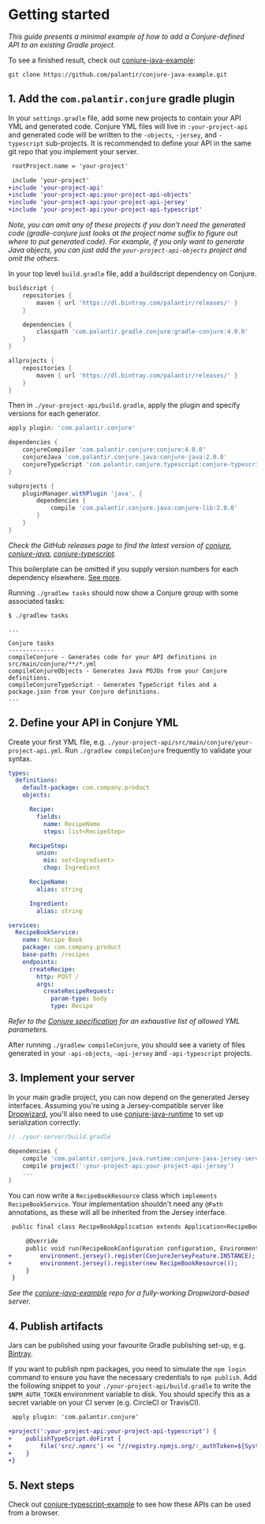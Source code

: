 # Getting started

_This guide presents a minimal example of how to add a Conjure-defined API to an existing Gradle project._

To see a finished result, check out [conjure-java-example](https://github.com/palantir/conjure-java-example):

```
git clone https://github.com/palantir/conjure-java-example.git
```

## 1. Add the `com.palantir.conjure` gradle plugin

In your `settings.gradle` file, add some new projects to contain your API YML and generated code. Conjure YML files will live in `:your-project-api` and generated code will be written to the `-objects`, `-jersey`, and `-typescript` sub-projects. It is recommended to define your API in the same git repo that you implement your server.

```diff
 rootProject.name = 'your-project'

 include 'your-project'
+include 'your-project-api'
+include 'your-project-api:your-project-api-objects'
+include 'your-project-api:your-project-api-jersey'
+include 'your-project-api:your-project-api-typescript'
```

_Note, you can omit any of these projects if you don't need the generated code (gradle-conjure just looks at the project name suffix to figure out where to put generated code).  For example, if you only want to generate Java objects, you can just add the `your-project-api-objects` project and omit the others._

In your top level `build.gradle` file, add a buildscript dependency on Conjure.

```groovy
buildscript {
    repositories {
        maven { url 'https://dl.bintray.com/palantir/releases/' }
    }

    dependencies {
        classpath 'com.palantir.gradle.conjure:gradle-conjure:4.0.0'
    }
}

allprojects {
    repositories {
        maven { url 'https://dl.bintray.com/palantir/releases/' }
    }
}
```

Then in `./your-project-api/build.gradle`, apply the plugin and specify versions for each generator.

```groovy
apply plugin: 'com.palantir.conjure'

dependencies {
    conjureCompiler 'com.palantir.conjure:conjure:4.0.0'
    conjureJava 'com.palantir.conjure.java:conjure-java:2.0.0'
    conjureTypeScript 'com.palantir.conjure.typescript:conjure-typescript:3.4.0'
}

subprojects {
    pluginManager.withPlugin 'java', {
        dependencies {
            compile 'com.palantir.conjure.java:conjure-lib:2.0.0'
        }
    }
}
```

_Check the GitHub releases page to find the latest version of [conjure](https://github.com/palantir/conjure/releases), [conjure-java](https://github.com/palantir/conjure-java/releases), [conjure-typescript](https://github.com/palantir/conjure-typescript/releases)._

This boilerplate can be omitted if you supply version numbers for each dependency elsewhere. [See more](/docs/gradle_decoupled_versions.md).

Running `./gradlew tasks` should now show a Conjure group with some associated tasks:

```
$ ./gradlew tasks

...

Conjure tasks
-------------
compileConjure - Generates code for your API definitions in src/main/conjure/**/*.yml
compileConjureObjects - Generates Java POJOs from your Conjure definitions.
compileConjureTypeScript - Generates TypeScript files and a package.json from your Conjure definitions.
...
```

## 2. Define your API in Conjure YML

Create your first YML file, e.g. `./your-project-api/src/main/conjure/your-project-api.yml`.  Run `./gradlew compileConjure` frequently to validate your syntax.

```yaml
types:
  definitions:
    default-package: com.company.product
    objects:

      Recipe:
        fields:
          name: RecipeName
          steps: list<RecipeStep>

      RecipeStep:
        union:
          mix: set<Ingredient>
          chop: Ingredient

      RecipeName:
        alias: string

      Ingredient:
        alias: string

services:
  RecipeBookService:
    name: Recipe Book
    package: com.company.product
    base-path: /recipes
    endpoints:
      createRecipe:
        http: POST /
        args:
          createRecipeRequest:
            param-type: body
            type: Recipe
```

*Refer to the [Conjure specification](/docs/spec/conjure_definitions.md) for an exhaustive list of allowed YML parameters.*

After running `./gradlew compileConjure`, you should see a variety of files generated in your `-api-objects`, `-api-jersey` and `-api-typescript` projects.

## 3. Implement your server

In your main gradle project, you can now depend on the generated Jersey interfaces.  Assuming you're using a Jersey-compatible server like [Dropwizard](https://github.com/dropwizard/dropwizard), you'll also need to use [conjure-java-runtime](https://github.com/palantir/conjure-java-runtime) to set up serialization correctly:

```groovy
// ./your-server/build.gradle

dependencies {
    compile 'com.palantir.conjure.java.runtime:conjure-java-jersey-server:<latest>'
    compile project(':your-project-api:your-project-api-jersey')
    ...
}
```

You can now write a `RecipeBookResource` class which `implements RecipeBookService`.  Your implementation shouldn't need any `@Path` annotations, as these will all be inherited from the Jersey interface.

```diff
 public final class RecipeBookApplication extends Application<RecipeBookConfiguration> {

     @Override
     public void run(RecipeBookConfiguration configuration, Environment environment) {
+        environment.jersey().register(ConjureJerseyFeature.INSTANCE);
+        environment.jersey().register(new RecipeBookResource());
     }
 }
```

_See the [conjure-java-example](https://github.com/palantir/conjure-java-example) repo for a fully-working Dropwizard-based server._

## 4. Publish artifacts

Jars can be published using your favourite Gradle publishing set-up, e.g. [Bintray](https://bintray.com/).

If you want to publish npm packages, you need to simulate the `npm login` command to ensure you have the necessary credentials to `npm publish`.  Add the following snippet to your `./your-project-api/build.gradle` to write the `$NPM_AUTH_TOKEN` environment variable to disk.  You should specify this as a secret variable on your CI server (e.g. CircleCI or TravisCI).

```diff
 apply plugin: 'com.palantir.conjure'

+project(':your-project-api:your-project-api-typescript') {
+    publishTypeScript.doFirst {
+        file('src/.npmrc') << "//registry.npmjs.org/:_authToken=${System.env.NPM_AUTH_TOKEN}"
+    }
+}
```

## 5. Next steps

Check out [conjure-typescript-example](https://github.com/palantir/conjure-typescript-example) to see how these APIs can be used from a browser.
